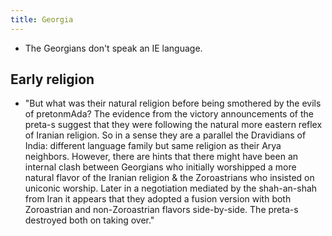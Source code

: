 ```yaml
---
title: Georgia
---
```


- The Georgians don't speak an IE language. 

## Early religion
- "But what was their natural religion before being smothered by the evils of pretonmAda? The evidence from the victory announcements of the preta-s suggest that they were following the natural more eastern reflex of Iranian religion. So in a sense they are a parallel the Dravidians of India: different language family but same religion as their Arya neighbors. However, there are hints that there might have been an internal clash between Georgians who initially worshipped a more natural flavor of the Iranian religion & the Zoroastrians who insisted on uniconic worship. Later in a negotiation mediated by the shah-an-shah from Iran it appears that they adopted a fusion version with both Zoroastrian and non-Zoroastrian flavors side-by-side. The preta-s destroyed both on taking over."
